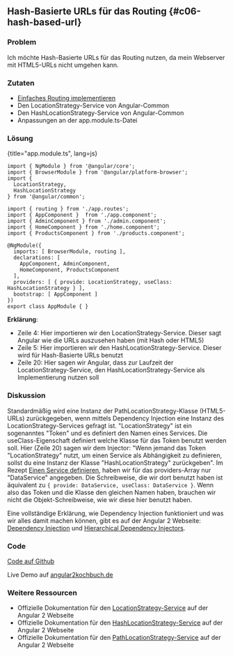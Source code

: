 ## Hash-Basierte URLs für das Routing {#c06-hash-based-url}

### Problem

Ich möchte Hash-Basierte URLs für das Routing nutzen, da mein Webserver mit HTML5-URLs nicht umgehen kann.

### Zutaten

* [Einfaches Routing implementieren](#c06-routing-basics)
* Den LocationStrategy-Service von Angular-Common
* Den HashLocationStrategy-Service von Angular-Common
* Anpassungen an der app.module.ts-Datei

### Lösung

{title="app.module.ts", lang=js}
```
import { NgModule } from '@angular/core';
import { BrowserModule } from '@angular/platform-browser';
import {
  LocationStrategy,
  HashLocationStrategy
} from '@angular/common';

import { routing } from './app.routes';
import { AppComponent }  from './app.component';
import { AdminComponent } from './admin.component';
import { HomeComponent } from './home.component';
import { ProductsComponent } from './products.component';

@NgModule({
  imports: [ BrowserModule, routing ],
  declarations: [
    AppComponent, AdminComponent,
    HomeComponent, ProductsComponent
  ],
  providers: [ { provide: LocationStrategy, useClass: HashLocationStrategy } ],
  bootstrap: [ AppComponent ]
})
export class AppModule { }
```

__Erklärung__:

* Zeile 4: Hier importieren wir den LocationStrategy-Service. Dieser sagt Angular wie die URLs auszusehen haben (mit Hash oder HTML5)
* Zeile 5: Hier importieren wir den HashLocationStrategy-Service. Dieser wird für Hash-Basierte URLs benutzt
* Zeile 20: Hier sagen wir Angular, dass zur Laufzeit der LocationStrategy-Service, den HashLocationStrategy-Service als Implementierung nutzen soll

### Diskussion

Standardmäßig wird eine Instanz der PathLocationStrategy-Klasse (HTML5-URLs) zurückgegeben, wenn mittels Dependency Injection eine Instanz des LocationStrategy-Services gefragt ist.
"LocationStrategy" ist ein sogenanntes "Token" und es definiert den Namen eines Services.
Die useClass-Eigenschaft definiert welche Klasse für das Token benutzt werden soll.
Hier (Zeile 20) sagen wir dem Injector: "Wenn jemand das Token "LocationStrategy" nutzt, um einen Service als Abhängigkeit zu definieren, sollst du eine Instanz der Klasse "HashLocationStrategy" zurückgeben".
Im Rezept [Einen Service definieren](#c02-define-service), haben wir für das providers-Array nur "DataService" angegeben.
Die Schreibweise, die wir dort benutzt haben ist äquivalent zu `{ provide: DataService, useClass: DataService }`.
Wenn also das Token und die Klasse den gleichen Namen haben, brauchen wir nicht die Objekt-Schreibweise, wie wir diese hier benutzt haben.

Eine vollständige Erklärung, wie Dependency Injection funktioniert und was wir alles damit machen können, gibt es auf der Angular 2 Webseite: [Dependency Injection](https://angular.io/docs/ts/latest/guide/dependency-injection.html) und [Hierarchical Dependency Injectors](https://angular.io/docs/ts/latest/guide/hierarchical-dependency-injection.html).

### Code

[Code auf Github](https://github.com/jsperts/angular2_kochbuch_code/tree/master/06-Routing_Recipes/02-Hash_Based_URLs)

Live Demo auf [angular2kochbuch.de](http://angular2kochbuch.de/examples/code/06-Routing_Recipes/02-Hash_Based_URLs/index.html)

### Weitere Ressourcen

* Offizielle Dokumentation für den [LocationStrategy-Service](https://angular.io/docs/ts/latest/api/common/index/LocationStrategy-class.html) auf der Angular 2 Webseite
* Offizielle Dokumentation für den [HashLocationStrategy-Service](https://angular.io/docs/ts/latest/api/common/index/HashLocationStrategy-class.html) auf der Angular 2 Webseite
* Offizielle Dokumentation für den [PathLocationStrategy-Service](https://angular.io/docs/ts/latest/api/common/index/PathLocationStrategy-class.html) auf der Angular 2 Webseite

